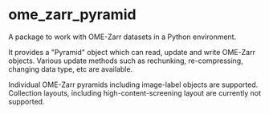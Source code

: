 # ome_zarr_pyramid

A package to work with OME-Zarr datasets in a Python environment.

It provides a "Pyramid" object which can read, update and write 
OME-Zarr objects. Various update methods such as rechunking, re-compressing, 
changing data type, etc are available.

Individual OME-Zarr pyramids including image-label objects are supported.
Collection layouts, including high-content-screening layout are currently 
not supported.



